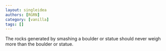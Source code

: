 ```yaml
---
layout: singleidea
authors: [RGRN]
category: [vanilla]
tags: []
---
```

The rocks generated by smashing a boulder or statue should never weigh more than the boulder or statue.
